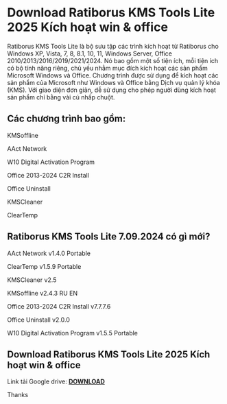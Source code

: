 # Download Ratiborus KMS Tools Lite 2025 Kích hoạt win & office
Ratiborus KMS Tools Lite là bộ sưu tập các trình kích hoạt từ Ratiborus cho Windows XP, Vista, 7, 8, 8.1, 10, 11, Windows Server, Office 2010/2013/2016/2019/2021/2024. Nó bao gồm một số tiện ích, mỗi tiện ích có bộ tính năng riêng, chủ yếu nhằm mục đích kích hoạt các sản phẩm Microsoft Windows và Office. Chương trình được sử dụng để kích hoạt các sản phẩm của Microsoft như Windows và Office bằng Dịch vụ quản lý khóa (KMS). Với giao diện đơn giản, dễ sử dụng cho phép người dùng kích hoạt sản phẩm chỉ bằng vài cú nhấp chuột.

## Các chương trình bao gồm:
KMSoffline

AAct Network

W10 Digital Activation Program

Office 2013-2024 C2R Install

Office Uninstall

KMSCleaner

ClearTemp

## Ratiborus KMS Tools Lite 7.09.2024 có gì mới?

AAct Network v1.4.0 Portable

ClearTemp v1.5.9 Portable

KMSCleaner v2.5

KMSoffline v2.4.3 RU EN

Office 2013-2024 C2R Install v7.7.7.6

Office Uninstall v2.0.0

W10 Digital Activation Program v1.5.5 Portable

## Download Ratiborus KMS Tools Lite 2025 Kích hoạt win & office
Link tải Google drive: [**DOWNLOAD**](https://isangtao.com/download-ratiborus-kms-tools-lite-2024-kich-hoat-win-office/)

Thanks
